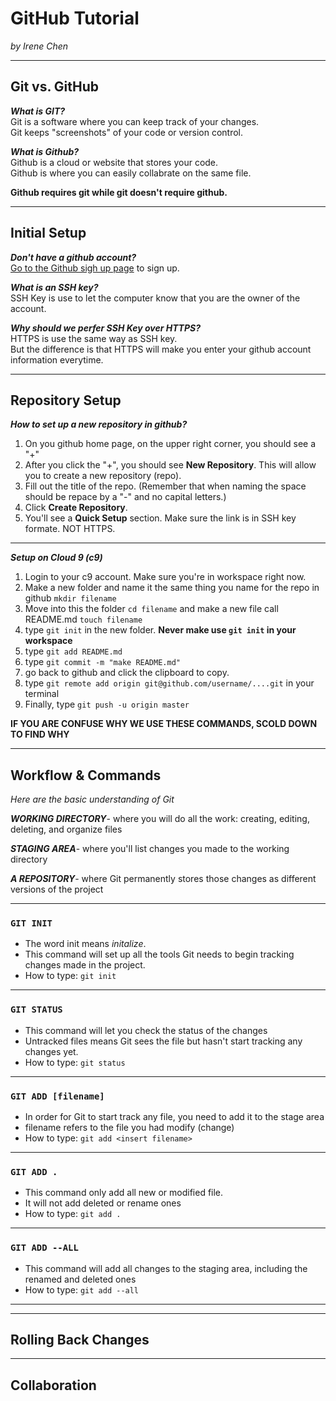 # GitHub Tutorial

_by Irene Chen_

---
## Git vs. GitHub

**_What is GIT?_**  
Git is a software where you can keep track of your changes.  
Git keeps "screenshots" of your code or version control. 

**_What is Github?_**  
Github is a cloud or website that stores your code.  
Github is where you can easily collabrate on the same file.  

**Github requires git while git doesn't require github.**

---
## Initial Setup

**_Don't have a github account?_**  
[Go to the Github sigh up page](https://github.com/) to sign up.

**_What is an SSH key?_**  
SSH Key is use to let the computer know that you are the owner of the account.  

**_Why should we perfer SSH Key over HTTPS?_**  
HTTPS is use the same way as SSH key.  
But the difference is that HTTPS will make you enter your github account information everytime.

---
## Repository Setup

**_How to set up a new repository in github?_**  
1. On you github home page, on the upper right corner, you should see a "+" 
2. After you click the "+", you should see **New Repository**. This will allow you to create a new repository (repo).
3. Fill out the title of the repo. (Remember that when naming the space should be repace by a "-" and no capital letters.)
4. Click **Create Repository**.
5. You'll see a **Quick Setup** section. Make sure the link is in SSH key formate. NOT HTTPS. 

---
**_Setup on Cloud 9 (c9)_**
1. Login to your c9 account. Make sure you're in workspace right now.
2. Make a new folder and name it the same thing you name for the repo in github ```mkdir filename```
3. Move into this the folder ```cd filename``` and make a new file call README.md ```touch filename```
4. type ```git init``` in the new folder. **Never make use ```git init``` in your workspace**
5. type ```git add README.md``` 
6. type ```git commit -m "make README.md"``` 
7. go back to github and click the clipboard to copy. 
8. type ```git remote add origin git@github.com/username/....git``` in your terminal
9. Finally, type ```git push -u origin master```

**IF YOU ARE CONFUSE WHY WE USE THESE COMMANDS, SCOLD DOWN TO FIND WHY**

---
## Workflow & Commands
_Here are the basic understanding of Git_  

**_WORKING DIRECTORY_**-
where you will do all the work: creating, editing, deleting, and organize files

**_STAGING AREA_**- 
where you'll list changes you made to the working directory 

**_A REPOSITORY_**- where Git permanently stores those changes as different versions of the project

---
### ```GIT INIT```
* The word init means _initalize_.
* This command will set up all the tools Git needs to begin tracking changes made in the project.
* How to type: ```git init```

---
### ```GIT STATUS```
* This command will let you check the status of the changes
* Untracked files means Git sees the file but hasn't start tracking any changes yet.
* How to type: ```git status```

---
### ```GIT ADD [filename]```
* In order for Git to start track any file, you need to add it to the stage area
* filename refers to the file you had modify (change)
* How to type: ```git add <insert filename>```

---
### ```GIT ADD .```
* This command only add all new or modified file.
* It will not add deleted or rename ones
* How to type: ```git add .```

---
### ```GIT ADD --ALL```
* This command will add all changes to the staging area, including the renamed and deleted ones
* How to type: ```git add --all```

---

---
## Rolling Back Changes

---  
## Collaboration